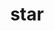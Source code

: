 ---
title: "star"
layout: cache
categories: [package, develop-2025-01-12]
meta: {"versions": ["2.7.11b"], "compilers": ["gcc@=7.3.1"], "oss": ["amzn2"], "platforms": ["linux"], "targets": ["aarch64", "x86_64_v3"], "stacks": ["aws-isc", "aws-isc-aarch64", "root"], "num_specs": 2, "num_specs_by_stack": {"root": 2, "aws-isc-aarch64": 1, "aws-isc": 1}}
spec_details: [{"hash": "73et77hc3scd5ajoezxnzxbd4ocunsty", "compiler": "gcc@=7.3.1", "versions": ["2.7.11b"], "os": "amzn2", "platform": "linux", "target": "aarch64", "variants": ["build_system=makefile"], "stacks": ["root", "aws-isc-aarch64"], "size": "-", "tarball": "https://binaries.spack.io/develop-2025-01-12/build_cache/linux-amzn2-aarch64/gcc-7.3.1/star-2.7.11b/linux-amzn2-aarch64-gcc-7.3.1-star-2.7.11b-73et77hc3scd5ajoezxnzxbd4ocunsty.spack"}, {"hash": "64sw74qdptexpm7awpkwor6d5bedhnq3", "compiler": "gcc@=7.3.1", "versions": ["2.7.11b"], "os": "amzn2", "platform": "linux", "target": "x86_64_v3", "variants": ["build_system=makefile"], "stacks": ["aws-isc", "root"], "size": "-", "tarball": "https://binaries.spack.io/develop-2025-01-12/build_cache/linux-amzn2-x86_64_v3/gcc-7.3.1/star-2.7.11b/linux-amzn2-x86_64_v3-gcc-7.3.1-star-2.7.11b-64sw74qdptexpm7awpkwor6d5bedhnq3.spack"}]
---